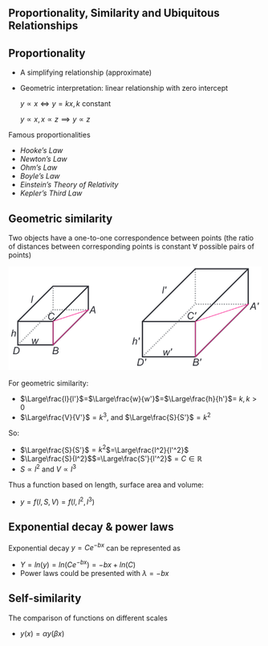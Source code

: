 Proportionality, Similarity and Ubiquitous Relationships
--

## Proportionality
* A simplifying relationship (approximate)
* Geometric interpretation: linear relationship with zero intercept

    $y \propto x \iff y = kx, k \text{ constant}$

    $y \propto x, x \propto z \implies y \propto z$

Famous proportionalities
* *Hooke’s Law*
* *Newton’s Law*
* *Ohm’s Law*
* *Boyle’s Law*
* *Einstein’s Theory of Relativity*
* *Kepler’s Third Law*



## Geometric similarity
Two objects have a one-to-one correspondence between points (the ratio of distances between corresponding points is constant $\forall$ possible pairs of points)

![](img/topic02/similarity.png)

For geometric similarity:

* $\Large\frac{l}{l'}$$=$$\Large\frac{w}{w'}$$=$$\Large\frac{h}{h'}$$=$ $k, k>0$
* $\Large\frac{V}{V'}$$=k^3$, and $\Large\frac{S}{S'}$$=k^2$

So:
* $\Large\frac{S}{S'}$$=k^2$$=\Large\frac{l^2}{l'^2}$
* $\Large\frac{S}{l^2}$$=\Large\frac{S'}{l'^2}$$=C\in\mathbb{R}$
* $S\propto l^2 \text{ and } V \propto l^3$

Thus a function based on length, surface area and volume:
* $y=f(l,S,V)=f(l,l^2,l^3)$



## Exponential decay & power laws
Exponential decay $y=Ce^{-bx}$ can be represented as
* $Y = ln(y) = ln(Ce^{-bx})=-bx+ln(C)$
* Power laws could be presented with $\lambda = -bx$



## Self-similarity
The comparison of functions on different scales
* $y(x)=\alpha y (\beta x)$
